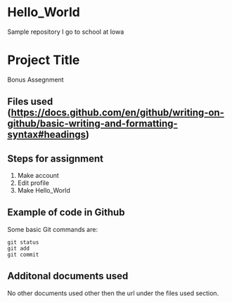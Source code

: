 # Hello_World
Sample repository
I go to school at Iowa
# Project Title
Bonus Assegnment
## Files used (https://docs.github.com/en/github/writing-on-github/basic-writing-and-formatting-syntax#headings)
## Steps for assignment
1. Make account
2. Edit profile
3. Make Hello_World
## Example of code in Github
Some basic Git commands are:
```
git status
git add
git commit
```
## Additonal documents used
No other documents used other then the url under the files used section.
